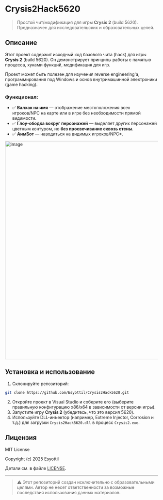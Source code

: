 # Crysis2Hack5620

> Простой чит/модификация для игры **Crysis 2** (build 5620). Предназначен для исследовательских и образовательных целей.

## Описание

Этот проект содержит исходный код базового чита (hack) для игры **Crysis 2** (build 5620). Он демонстрирует принципы работы с памятью процесса, хуками функций, модификация для игр. 

Проект может быть полезен для изучения reverse engineering'а, программирования под Windows и основ внутримашинной электроники (game hacking).

### Функционал:

- ✅ **Валхак на имя** — отображение местоположения всех игроков/NPC на карте или в игре без необходимости прямой видимости.
- ✅ **Глоу-ободка вокруг персонажей** — выделяет других персонажей цветным контуром, но **без просвечивание сквозь стены**.
- ✅ **АимБот** — наводиться на видимых игроков/NPC*.

<img width="1280" height="720" alt="image" src="https://github.com/user-attachments/assets/e837e0d3-7d47-4a1b-8e8d-1040057b633b" />

## Установка и использование

1. Склонируйте репозиторий:

```bash
git clone https://github.com/Esyottil/Crysis2Hack5620.git
```

2. Откройте проект в Visual Studio и соберите его (выберите правильную конфигурацию x86/x64 в зависимости от версии игры).
3. Запустите игру **Crysis 2** (убедитесь, что это версия 5620).
4. Используйте DLL-инъектор (например, Extreme Injector, Corrosion и т.д.) для загрузки `Crysis2Hack5620.dll` в процесс `Crysis2.exe`.

## Лицензия

MIT License

Copyright (c) 2025 Esyottil

Детали см. в файле [LICENSE](LICENSE).

---

> ⚠️ Этот репозиторий создан исключительно с образовательными целями. Автор не несет ответственности за возможные последствия использования данных материалов.
